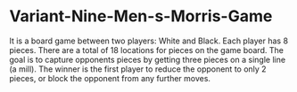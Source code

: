 # Variant-Nine-Men-s-Morris-Game
It is a board game between two players: White and Black. Each player has 8 pieces. There are a total of 18 locations for pieces on the game board. The goal is to capture opponents pieces by getting three pieces on a single line (a mill). The winner is the first player to reduce the opponent to only 2 pieces, or block the opponent from any further moves.
